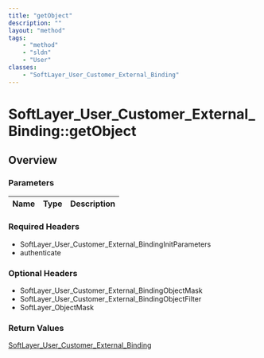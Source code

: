 ```yaml
---
title: "getObject"
description: ""
layout: "method"
tags:
    - "method"
    - "sldn"
    - "User"
classes:
    - "SoftLayer_User_Customer_External_Binding"
---
```

# SoftLayer_User_Customer_External_Binding::getObject
## Overview 


### Parameters 
|Name | Type | Description |
| --- | --- | --- |


### Required Headers
* SoftLayer_User_Customer_External_BindingInitParameters
* authenticate

### Optional Headers
* SoftLayer_User_Customer_External_BindingObjectMask
* SoftLayer_User_Customer_External_BindingObjectFilter
* SoftLayer_ObjectMask

### Return Values
<a href='/reference/datatypes/SoftLayer_User_Customer_External_Binding'>SoftLayer_User_Customer_External_Binding </a>
